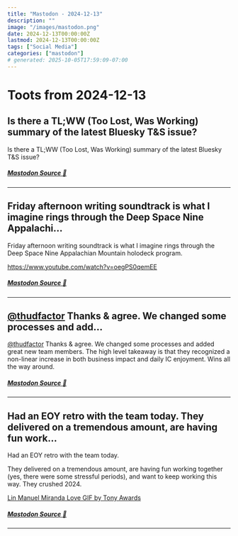 ```yaml
---
title: "Mastodon - 2024-12-13"
description: ""
image: "/images/mastodon.png"
date: 2024-12-13T00:00:00Z
lastmod: 2024-12-13T00:00:00Z
tags: ["Social Media"]
categories: ["mastodon"]
# generated: 2025-10-05T17:59:09-07:00
---
```


# Toots from 2024-12-13

## Is there a TL;WW (Too Lost, Was Working) summary of the latest Bluesky T&S issue?

Is there a TL;WW (Too Lost, Was Working) summary of the latest Bluesky T&S issue?

##### [Mastodon Source 🐘](https://hachyderm.io/@mweagle/113648190687939830)

---

## Friday afternoon writing soundtrack is what I imagine rings through the Deep Space Nine Appalachi...

Friday afternoon writing soundtrack is what I imagine rings through the Deep Space Nine Appalachian Mountain holodeck program.

<https://www.youtube.com/watch?v=oegPS0qemEE>

##### [Mastodon Source 🐘](https://hachyderm.io/@mweagle/113647986142200820)

---

## [@thudfactor](https://hachyderm.io/@thudfactor) Thanks & agree. We changed some processes and add...

[@thudfactor](https://hachyderm.io/@thudfactor) Thanks & agree. We changed some processes and added great new team members.  The high level takeaway is that they recognized a non-linear increase in both business impact and daily IC enjoyment.  Wins all the way around.

##### [Mastodon Source 🐘](https://hachyderm.io/@mweagle/113647874660705950)

---

## Had an EOY retro with the team today.  They delivered on a tremendous amount, are having fun work...

Had an EOY retro with the team today.

They delivered on a tremendous amount, are having fun working together (yes, there were some stressful periods), and want to keep working this way. They crushed 2024.

[Lin Manuel Miranda Love GIF by Tony Awards](/mastodon/media/f1adc4f8c6b66009.mp4)

##### [Mastodon Source 🐘](https://hachyderm.io/@mweagle/113647841257234816)

---

